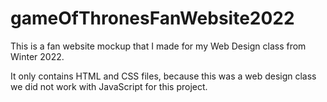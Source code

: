 # gameOfThronesFanWebsite2022
This is a fan website mockup that I made for my Web Design class from Winter 2022.

It only contains HTML and CSS files, because this was a web design class we did not work with JavaScript for this project. 
